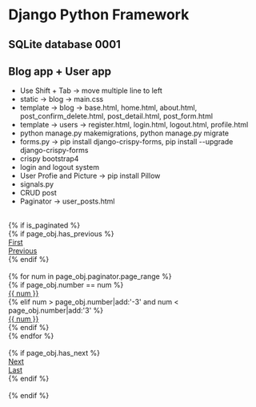 # Django Python Framework
## SQLite database 0001
## Blog app + User app
 - Use Shift + Tab -> move multiple line to left
 - static -> blog -> main.css
 - template -> blog -> base.html, home.html, about.html, post_confirm_delete.html, post_detail.html, post_form.html
 - template -> users -> register.html, login.html, logout.html, profile.html
 - python manage.py makemigrations, python manage.py migrate
 - forms.py -> pip install django-crispy-forms, pip install --upgrade django-crispy-forms
 - crispy bootstrap4
 - login and logout system
 - User Profie and Picture -> pip install Pillow
 - signals.py
 - CRUD post
 - Paginator -> user_posts.html
<br/>
     {% if is_paginated %}
<br/>
       {% if page_obj.has_previous %} <br/>
         <a class="btn btn-outline-info mb-4" href="?page=1">First</a> <br/>
         <a class="btn btn-outline-info mb-4" href="?page={{ page_obj.previous_page_number }}">Previous</a> <br/>
       {% endif %} <br/>
<br/>
       {% for num in page_obj.paginator.page_range %} <br/>
         {% if page_obj.number == num %} <br/>
           <a class="btn btn-info mb-4" href="?page={{ num }}">{{ num }}</a> <br/>
         {% elif num > page_obj.number|add:'-3' and num < page_obj.number|add:'3' %} <br/>
           <a class="btn btn-outline-info mb-4" href="?page={{ num }}">{{ num }}</a> <br/>
         {% endif %} <br/>
       {% endfor %} <br/>
<br/>
       {% if page_obj.has_next %} <br/>
         <a class="btn btn-outline-info mb-4" href="?page={{ page_obj.next_page_number }}">Next</a> <br/>
         <a class="btn btn-outline-info mb-4" href="?page={{ page_obj.paginator.num_pages }}">Last</a> <br/>
       {% endif %} <br/>
<br/>
     {% endif %} <br/>

